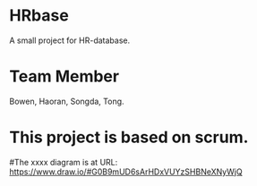 # HRbase
A small project for HR-database.

# Team Member
Bowen, Haoran, Songda, Tong.

# This project is based on scrum.

#The xxxx diagram is at URL: https://www.draw.io/#G0B9mUD6sArHDxVUYzSHBNeXNyWjQ
